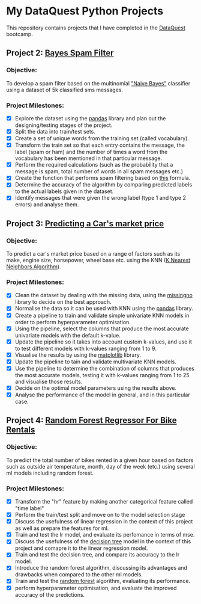 # My DataQuest Python Projects
This repository contains projects that I have completed in the [DataQuest](https://www.dataquest.io/learn-with-dataquest/) bootcamp.

## Project 2: [Bayes Spam Filter](https://github.com/VladimirSapozhnikov/my-dataquest-projects/blob/main/Project%202/Naive%20Bayes%20for%20message%20classification%20project.ipynb)

### Objective:
To develop a spam filter based on the multinomial ["Naive Bayes"](https://en.wikipedia.org/wiki/Naive_Bayes_classifier) classifier using a dataset of 5k classified sms messages.

### Project Milestones:
- [x] Explore the dataset using the [pandas](https://pandas.pydata.org/) library and plan out the designing/testing stages of the project.
- [x] Split the data into train/test sets.
- [x] Create a set of unique words from the training set (called vocabulary).
- [x] Transform the train set so that each entry contains the message, the label (spam or ham) and the number of times a word from the vocabulary has been mentioned in that particular message.
- [x] Perform the required calculations (such as the probability that a message is spam, total number of words in all spam messages etc.)                                       
- [x] Create the function that performs spam filtering based on [this](https://en.wikipedia.org/wiki/Naive_Bayes_classifier#Multinomial_na%C3%AFve_Bayes) formula.
- [x] Determine the accuracy of the algorithm by comparing predicted labels to the actual labels given in the dataset. 
- [x] Identify messages that were given the wrong label (type 1 and type 2 errors) and analyse them.

## Project 3: [Predicting a Car's market price](https://github.com/VladimirSapozhnikov/my-dataquest-projects/blob/main/Project%203/Predicting%20car's%20market%20price%20using%20its%20attributes%20project.ipynb)

### Objective:
To predict a car's market price based on a range of factors such as its make, engine size, horsepower, wheel base etc. using the KNN 
([K Nearest Neighbors Algorithm](https://scikit-learn.org/stable/modules/generated/sklearn.neighbors.KNeighborsRegressor.html)).

### Project Milestones:
- [x] Clean the dataset by dealing with the missing data, using the [missingno](https://github.com/ResidentMario/missingno) library to decide on the best approach.
- [x] Normalise the data so it can be used with KNN using the [pandas](https://pandas.pydata.org/) library.
- [x] Create a pipeline to train and validate simple univariate KNN models in order to perform hyperparameter optimisation.
- [x] Using the pipeline, select the columns that produce the most accurate univariate models with the default k-value. 
- [x] Update the pipeline so it takes into account custom k-values, and use it to test different models with k-values ranging from 1 to 9.
- [x] Visualise the results by using the [matplotlib](https://matplotlib.org/) library.
- [x] Update the pipeline to tain and validate multivariate KNN models.
- [x] Use the pipeline to determine the combination of columns that produces the most accurate models, testing it with k-values ranging from 1 to 25 and visualise those results.
- [x] Decide on the optimal model parameters using the results above.
- [x] Analyse the performance of the model in general, and in this particular case.

## Project 4: [Random Forest Regressor For Bike Rentals](https://github.com/VladimirSapozhnikov/my-dataquest-projects/blob/main/Project%204/Project_Predicting_Bike_Rentals.ipynb)

### Objective: 
To predict the total number of bikes rented in a given hour based on factors such as outside air temperature, month, day of the week (etc.) using several ml models including random forest.

### Project Milestones:
- [x] Transform the "hr" feature by making another categorical feature called "time label" 
- [x]  Perform the train/test split and move on to the model selection stage
- [x]  Discuss the usefulness of linear regression in the context of this project as well as prepare the features for ml.
- [x]  Train and test the lr model, and evaluate its perfomance in terms of mse.
- [x]  Discuss the usefulness of the [decision tree](https://scikit-learn.org/stable/modules/generated/sklearn.tree.DecisionTreeRegressor.html) model in the context of this project and comapre it to the linear regression model.
- [x]  Train and test the decision tree, and compare its accuracy to the lr model.
- [x]  Introduce the random forest algorithm, discussing its advantages and drawbacks when compared to the other ml models.
- [x]  Train and test the [random forest](https://scikit-learn.org/stable/modules/generated/sklearn.ensemble.RandomForestClassifier.html) algorithm, evaluating its performance.
- [x]  perform hyperparameter optimisation, and evaluate the improved accuracy of the predictions.
